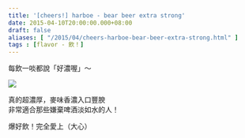 ```yaml
---
title: '[cheers!] harboe - bear beer extra strong'
date: 2015-04-10T20:00:00.000+08:00
draft: false
aliases: [ "/2015/04/cheers-harboe-bear-beer-extra-strong.html" ]
tags : [flavor - 飲！]
---
```


每飲一啖都說「好濃喔」～  

![](/images/harboeextrastrong.jpg)

真的超濃厚，麥味香濃入口豐腴  
非常適合那些嫌棄啤酒淡如水的人！  
  
爆好飲！完全愛上（大心）
